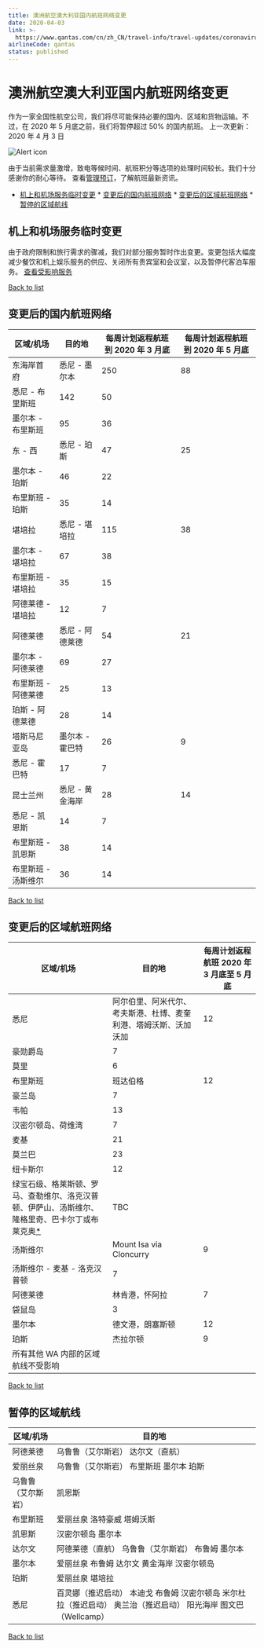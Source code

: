 ```yaml
---
title: 澳洲航空澳大利亚国内航班网络变更
date: 2020-04-03
link: >-
  https://www.qantas.com/cn/zh_CN/travel-info/travel-updates/coronavirus/qantas-australian-domestic-network-changes.html?int_cam=cn%3Acoronavirus%3Aarticle%3A----------%3Azh%3Ann
airlineCode: qantas
status: published
---
```

# 澳洲航空澳大利亚国内航班网络变更 

作为一家全国性航空公司，我们将尽可能保持必要的国内、区域和货物运输。不过，在 2020 年 5 月底之前，我们将暂停超过 50% 的国内航班。 上一次更新：2020 年 4 月 3 日 

![Alert icon](/content/dam/qantas/icons/flightstatus/alert-solid.svg)

由于当前需求量激增，致电等候时间、航班积分等选项的处理时间较长。我们十分感谢你的耐心等待。 查看[管理预订](/cn/zh_CN/manage-booking.html "管理预订")，了解航班最新资讯。 

* [机上和机场服务临时变更](#temporary-in-flight-and-airport-service-changes--) * [变更后的国内航班网络](#revised-australian-domestic-network) * [变更后的区域航班网络](#regional) * [暂停的区域航线](#suspended) 

## 机上和机场服务临时变更 

由于政府限制和旅行需求的骤减，我们对部分服务暂时作出变更。变更包括大幅度减少餐饮和机上娱乐服务的供应、关闭所有贵宾室和会议室，以及暂停代客泊车服务。 [查看受影响服务](/cn/zh_CN/travel-info/travel-updates/coronavirus/impact-to-lounges.html "查看受影响服务信息") 

[Back to list](#full-width-main-layout-full-width-layout-full-width-row-par-anchor-links)

## 变更后的国内航班网络 

区域/机场 | 目的地 | 每周计划返程航班 到 2020 年 3 月底 | 每周计划返程航班 到 2020 年 5 月底  
---|---|---|---  
东海岸首府 | 悉尼 - 墨尔本  | 250 | 88  
悉尼 - 布里斯班 | 142 | 50  
墨尔本 - 布里斯班 | 95 | 36  
东 - 西 | 悉尼 - 珀斯 | 47 | 25  
墨尔本 - 珀斯 | 46 | 22  
布里斯班 - 珀斯 | 35 | 14  
堪培拉 | 悉尼 - 堪培拉 | 115 | 38  
墨尔本 - 堪培拉 | 67 | 38  
布里斯班 - 堪培拉 | 35 | 15  
阿德莱德 - 堪培拉 | 12 | 7  
阿德莱德 | 悉尼 - 阿德莱德 | 54 | 21  
墨尔本 - 阿德莱德 | 69 | 27  
布里斯班 - 阿德莱德 | 25 | 13  
珀斯 - 阿德莱德 | 28 | 14  
塔斯马尼亚岛 | 墨尔本 - 霍巴特 | 26 | 9  
悉尼 - 霍巴特 | 17 | 7  
昆士兰州 | 悉尼 - 黄金海岸 | 28 | 14  
悉尼 - 凯恩斯 | 14 | 7  
布里斯班 - 凯恩斯 | 38 | 14  
布里斯班 - 汤斯维尔 | 36 | 14  
  
[Back to list](#full-width-main-layout-full-width-layout-full-width-row-par-anchor-links)

## 变更后的区域航班网络 

区域/机场 | 目的地 | 每周计划返程航班 2020 年 3 月底至 5 月底  
---|---|---  
悉尼 | 阿尔伯里、阿米代尔、考夫斯港、杜博、麦奎利港、塔姆沃斯、沃加沃加 | 12  
豪勋爵岛 | 7  
莫里 | 6  
布里斯班 | 班达伯格 | 12  
豪兰岛 | 7  
韦帕 | 13  
汉密尔顿岛、荷维湾 | 7  
麦基 | 21  
莫兰巴 | 23  
纽卡斯尔 | 12  
绿宝石级、格莱斯顿、罗马、查勒维尔、洛克汉普顿、伊萨山、汤斯维尔、隆格里奇、巴卡尔丁或布莱克奥[*](#new-schedule-disclaimer) | TBC  
汤斯维尔 | Mount Isa via Cloncurry | 9  
汤斯维尔 - 麦基 - 洛克汉普顿 | 7  
阿德莱德 | 林肯港，怀阿拉 | 7  
袋鼠岛 | 3  
墨尔本 | 德文港，朗塞斯顿 | 12  
珀斯 | 杰拉尔顿 | 9  
所有其他 WA 内部的区域航线不受影响 |   
  
[Back to list](#full-width-main-layout-full-width-layout-full-width-row-par-anchor-links)

## 暂停的区域航线 

区域/机场 | 目的地  
---|---  
阿德莱德 |  乌鲁鲁（艾尔斯岩） 达尔文（直航）   
爱丽丝泉 |  乌鲁鲁（艾尔斯岩） 布里斯班 墨尔本 珀斯   
乌鲁鲁（艾尔斯岩） | 凯恩斯  
布里斯班 |  爱丽丝泉 洛特豪威 塔姆沃斯   
凯恩斯 |  汉密尔顿岛 墨尔本   
达尔文 |  阿德莱德（直航） 乌鲁鲁（艾尔斯岩） 布鲁姆 墨尔本   
墨尔本 |  爱丽丝泉 布鲁姆 达尔文 黄金海岸 汉密尔顿岛   
珀斯 |  爱丽丝泉 堪培拉   
悉尼 |  百灵娜（推迟启动） 本迪戈 布鲁姆 汉密尔顿岛 米尔杜拉（推迟启动） 奥兰治（推迟启动） 阳光海岸 图文巴（Wellcamp）   
  
[Back to list](#full-width-main-layout-full-width-layout-full-width-row-par-anchor-links)
